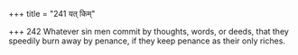 +++
title = "241 यत् किम्"

+++
242	Whatever sin men commit by thoughts, words, or deeds, that they speedily burn away by penance, if they keep penance as their only riches.